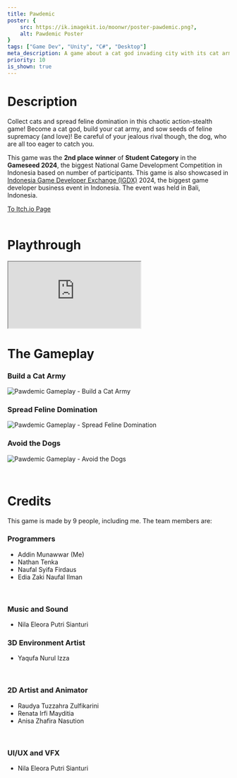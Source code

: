 ```yaml
---
title: Pawdemic
poster: {
    src: https://ik.imagekit.io/moonwr/poster-pawdemic.png?,
    alt: Pawdemic Poster
}
tags: ["Game Dev", "Unity", "C#", "Desktop"]
meta_description: A game about a cat god invading city with its cat army, spreading feline domination and love. For Gameseed 2024. Addin Munawwar (Cadevue).
priority: 10
is_shown: true
---
```


# Description
Collect cats and spread feline domination in this chaotic action-stealth game! Become a cat god, build your cat army, and sow seeds of feline supremacy (and love)! Be careful of your jealous rival though, the dog, who are all too eager to catch you. 

This game was the **2nd place winner** of **Student Category** in the **Gameseed 2024**, the biggest National Game Development Competition in Indonesia based on number of participants. This game is also showcased in <a href="https://www.igdx.id/" target="_blank" rel="noopener noreferrer">Indonesia Game Developer Exchange (IGDX)</a> 2024, the biggest game developer business event in Indonesia. The event was held in Bali, Indonesia.

<a href="https://noart278.itch.io/pawdemic" target="_blank" rel="noopener noreferrer">To Itch.io Page</a>
<br><br>

# Playthrough
<iframe
    src="https://www.youtube.com/embed/b_VoVDMI1GA" 
    frameborder="1"
    allow="accelerometer; autoplay; encrypted-media; gyroscope; picture-in-picture" 
    class="w-full mb-4"
allowfullscreen>
</iframe>

# The Gameplay
### Build a Cat Army
![Pawdemic Gameplay - Build a Cat Army](../../assets/project/pawdemic/1.gif)

### Spread Feline Domination
![Pawdemic Gameplay - Spread Feline Domination](../../assets/project/pawdemic/2.gif)

### Avoid the Dogs
![Pawdemic Gameplay - Avoid the Dogs](../../assets/project/pawdemic/3.gif)

<br>

# Credits
This game is made by 9 people, including me. The team members are:

<div class="flex flex-col justify-between sm:flex-row">

<div class="w-full sm:w-2/5">

### Programmers
- Addin Munawwar (Me)  
- Nathan Tenka  
- Naufal Syifa Firdaus  
- Edia Zaki Naufal Ilman  

<br>

### Music and Sound
- Nila Eleora Putri Sianturi  

</div>

<div class="w-px bg-slate-400 hidden sm:block"></div>

<div class="w-full sm:w-2/5">

### 3D Environment Artist
- Yaqufa Nurul Izza  

<br>

### 2D Artist and Animator
- Raudya Tuzzahra Zulfikarini  
- Renata Irfi Mayditia  
- Anisa Zhafira Nasution  

<br>

### UI/UX and VFX
- Nila Eleora Putri Sianturi  

</div>

</div>
